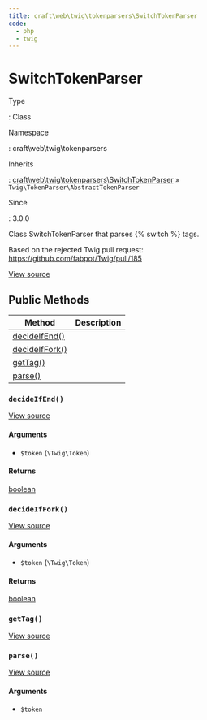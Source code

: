 ```yaml
---
title: craft\web\twig\tokenparsers\SwitchTokenParser
code:
  - php
  - twig
---
```


# SwitchTokenParser

Type

:   Class

Namespace

:   craft\web\twig\tokenparsers

Inherits

:   [craft\web\twig\tokenparsers\SwitchTokenParser](craft-web-twig-tokenparsers-switchtokenparser.md) &raquo;
`Twig\TokenParser\AbstractTokenParser`

Since

:   3.0.0



Class SwitchTokenParser that parses {% switch %} tags.

Based on the rejected Twig pull request: https://github.com/fabpot/Twig/pull/185



[View source](https://github.com/craftcms/cms/blob/master/src/web/twig/tokenparsers/SwitchTokenParser.php)






## Public Methods

| Method                                                                                 | Description
| -------------------------------------------------------------------------------------- | -----------
| [decideIfEnd()](craft-web-twig-tokenparsers-switchtokenparser.md#method-decideifend)   |
| [decideIfFork()](craft-web-twig-tokenparsers-switchtokenparser.md#method-decideiffork) |
| [getTag()](craft-web-twig-tokenparsers-switchtokenparser.md#method-gettag)             |
| [parse()](craft-web-twig-tokenparsers-switchtokenparser.md#method-parse)               |

### `decideIfEnd()`










[View source](https://github.com/craftcms/cms/blob/master/src/web/twig/tokenparsers/SwitchTokenParser.php#L115-L118)


#### Arguments

- `$token` (`\Twig\Token`)

#### Returns

[boolean](http://php.net/language.types.boolean)



### `decideIfFork()`










[View source](https://github.com/craftcms/cms/blob/master/src/web/twig/tokenparsers/SwitchTokenParser.php#L106-L109)


#### Arguments

- `$token` (`\Twig\Token`)

#### Returns

[boolean](http://php.net/language.types.boolean)



### `getTag()`










[View source](https://github.com/craftcms/cms/blob/master/src/web/twig/tokenparsers/SwitchTokenParser.php#L29-L32)






### `parse()`










[View source](https://github.com/craftcms/cms/blob/master/src/web/twig/tokenparsers/SwitchTokenParser.php#L37-L100)


#### Arguments

- `$token`











